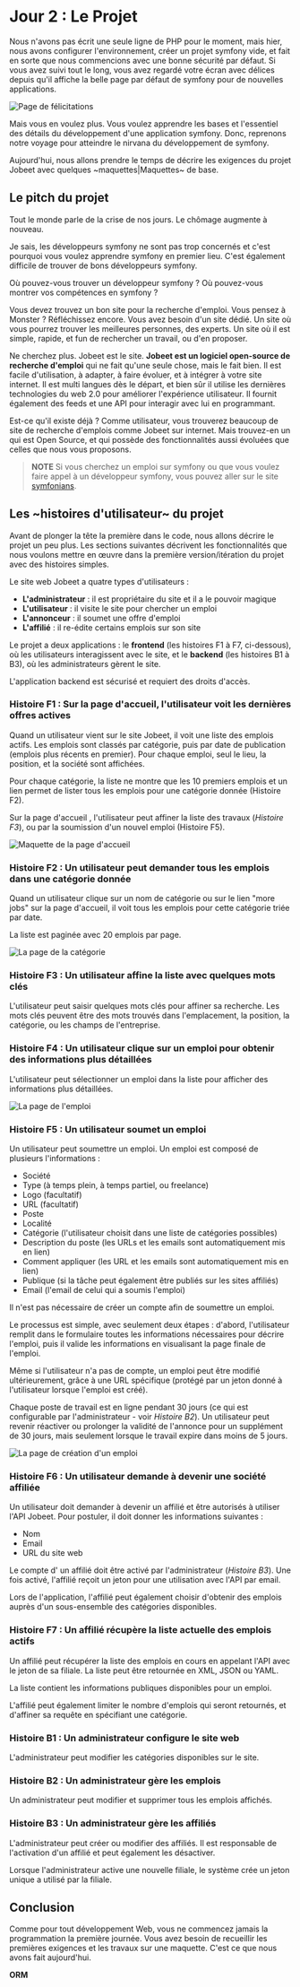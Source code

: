 Jour 2 : Le Projet
==================

Nous n'avons pas écrit une seule ligne de PHP pour le moment, mais hier, nous avons configurer
l'environnement, créer un projet symfony vide, et fait en sorte que nous commencions avec
une bonne sécurité par défaut. Si vous avez suivi tout le long, vous avez regardé
votre écran avec délices depuis qu'il affiche la belle page par défaut
de symfony pour de nouvelles applications.

![Page de félicitations](http://www.symfony-project.org/images/jobeet/1_4/01/congratulations.png)

Mais vous en voulez plus. Vous voulez apprendre les bases et l'essentiel des détails
du développement d'une application symfony. Donc, reprenons notre voyage pour atteindre
le nirvana du développement de symfony.

Aujourd'hui, nous allons prendre le temps de décrire les exigences du projet
Jobeet avec quelques ~maquettes|Maquettes~ de base.

Le pitch du projet
------------------

Tout le monde parle de la crise de nos jours. Le chômage augmente à nouveau.

Je sais, les développeurs symfony ne sont pas trop concernés et c'est pourquoi
vous voulez apprendre symfony en premier lieu. C'est également difficile de
trouver de bons développeurs symfony.

Où pouvez-vous trouver un développeur symfony ? Où pouvez-vous montrer vos
compétences en symfony ?

Vous devez trouvez un bon site pour la recherche d'emploi. Vous pensez à Monster ? Réfléchissez encore. Vous
avez besoin d'un site dédié. Un site où vous pourrez trouver les meilleures personnes,
des experts. Un site où il est simple, rapide, et fun de rechercher un travail, ou d'en proposer.

Ne cherchez plus. Jobeet est le site. **Jobeet est un logiciel open-source de
recherche d'emploi** qui ne fait qu'une seule chose, mais le fait bien. Il est facile d'utilisation,
à adapter, à faire évoluer, et à intégrer à votre site internet. Il est multi langues
dès le départ, et bien sûr il utilise les dernières technologies du web 2.0 pour améliorer
l'expérience utilisateur. Il fournit également des feeds et une API pour interagir avec lui
en programmant.

Est-ce qu'il existe déjà ? Comme utilisateur, vous trouverez beaucoup de site de
recherche d'emplois comme Jobeet sur internet. Mais trouvez-en un qui est Open Source, et
qui possède des fonctionnalités aussi évoluées que celles que nous vous proposons.

>**NOTE**
>Si vous cherchez un emploi sur symfony ou que vous voulez faire appel à un
>développeur symfony, vous pouvez aller sur le site
>[symfonians](http://symfonians.net/).

Les ~histoires d'utilisateur~ du projet
--------------------------

Avant de plonger la tête  la première dans le code, nous allons décrire le projet un peu plus.
Les sections suivantes décrivent les fonctionnalités que nous voulons mettre en œuvre dans la première
version/itération du projet avec des histoires simples.

Le site web Jobeet a quatre types d'utilisateurs :

 * **L'administrateur** : il est propriétaire du site et il a le pouvoir magique
 * **L'utilisateur** : il visite le site pour chercher un emploi
 * **L'annonceur** : il soumet une offre d'emploi
 * **L'affilié** : il re-édite certains emplois sur son site

Le projet a deux applications : le **frontend** (les histoires F1 à F7, ci-dessous),
où les utilisateurs interagissent avec le site, et le **backend** (les histoires B1
à B3), où les administrateurs gèrent le site.

L'application backend est sécurisé et requiert des droits d'accès.

### Histoire F1 : Sur la page d'accueil, l'utilisateur voit les dernières offres actives

Quand un utilisateur vient sur le site Jobeet, il voit une liste des emplois actifs.
Les emplois sont classés par catégorie, puis par date de publication (emplois
plus récents en premier). Pour chaque emploi, seul le lieu, la position, et la
société sont affichées.

Pour chaque catégorie, la liste ne montre que les 10 premiers emplois et un lien permet
de lister tous les emplois pour une catégorie donnée (Histoire F2).

Sur la page d'accueil , l'utilisateur peut affiner la liste des travaux (*Histoire F3*), ou par
la soumission d'un nouvel emploi (Histoire F5).

![Maquette de la page d'accueil](http://www.symfony-project.org/images/jobeet/1_4/02/mockup_homepage.png)

### Histoire F2 : Un utilisateur peut demander tous les emplois dans une catégorie donnée

Quand un utilisateur clique sur un nom de catégorie ou sur le lien "more jobs" sur
la page d'accueil, il voit tous les emplois pour cette catégorie triée par date.

La liste est paginée avec 20 emplois par page.

![La page de la catégorie](http://www.symfony-project.org/images/jobeet/1_4/02/mockup_category.png)

### Histoire F3 : Un utilisateur affine la liste avec quelques mots clés

L'utilisateur peut saisir quelques mots clés pour affiner sa recherche. Les mots clés peuvent être des mots
trouvés dans l'emplacement, la position, la catégorie, ou les champs de l'entreprise.

### Histoire F4 : Un utilisateur clique sur un emploi pour obtenir des informations plus détaillées

L'utilisateur peut sélectionner un emploi dans la liste pour afficher des informations plus détaillées.

![La page de l'emploi](http://www.symfony-project.org/images/jobeet/1_4/02/mockup_job.png)

### Histoire F5 : Un utilisateur soumet un emploi

Un utilisateur peut soumettre un emploi. Un emploi est composé de plusieurs l'informations :

  * Société
  * Type (à temps plein, à temps partiel, ou freelance)
  * Logo (facultatif)
  * URL (facultatif)
  * Poste
  * Localité
  * Catégorie (l'utilisateur choisit dans une liste de catégories possibles)
  * Description du poste (les URLs et les emails sont automatiquement mis en lien)
  * Comment appliquer (les URL et les emails sont automatiquement mis en lien)
  * Publique (si la tâche peut également être publiés sur les sites affiliés)
  * Email (l'email de celui qui a soumis l'emploi)

Il n'est pas nécessaire de créer un compte afin de soumettre un emploi.

Le processus est simple, avec seulement deux étapes : d'abord, l'utilisateur remplit
dans le formulaire toutes les informations nécessaires pour décrire l'emploi, puis il
valide les informations en visualisant la page finale de l'emploi.

Même si l'utilisateur n'a pas de compte, un emploi peut être modifié ultérieurement, grâce à
une URL spécifique (protégé par un jeton donné à l'utilisateur lorsque l'emploi est créé).

Chaque poste de travail est en ligne pendant 30 jours (ce qui est configurable par l'administrateur - voir
*Histoire B2*). Un utilisateur peut revenir réactiver ou prolonger la validité de l'annonce
pour un supplément de 30 jours, mais seulement lorsque le travail expire dans moins de 5 jours.

![La page de création d'un emploi](http://www.symfony-project.org/images/jobeet/1_4/02/mockup_post.png)

### Histoire F6 : Un utilisateur demande à devenir une société affiliée

Un utilisateur doit demander à devenir un affilié et être autorisés à utiliser
l'API Jobeet. Pour postuler, il doit donner les informations suivantes :

  * Nom
  * Email
  * URL du site web

Le compte d' un affilié doit être activé par l'administrateur (*Histoire B3*). Une fois
activé, l'affilié reçoit un jeton pour une utilisation avec l'API par email.

Lors de l'application, l'affilié peut également choisir d'obtenir des emplois auprès
d'un sous-ensemble des catégories disponibles.

### Histoire F7 : Un affilié récupère la liste actuelle des emplois actifs

Un affilié peut récupérer la liste des emplois en cours en appelant l'API avec
le jeton de sa filiale. La liste peut être retournée en XML, JSON ou YAML.

La liste contient les informations publiques disponibles pour un emploi.

L'affilié peut également limiter le nombre d'emplois qui seront retournés, et d'affiner
sa requête en spécifiant une catégorie.

### Histoire B1 : Un administrateur configure le site web

L'administrateur peut modifier les catégories disponibles sur le site.

### Histoire B2 : Un administrateur gère les emplois

Un administrateur peut modifier et supprimer tous les emplois affichés.

### Histoire B3 : Un administrateur gère les affiliés

L'administrateur peut créer ou modifier des affiliés. Il est responsable de l'activation
d'un affilié et peut également les désactiver.

Lorsque l'administrateur active une nouvelle filiale, le système crée un jeton unique
a utilisé par la filiale.

Conclusion
----------

Comme pour tout développement Web, vous ne commencez jamais la programmation la première journée. Vous avez
besoin de recueillir les premières exigences et les travaux sur une maquette. C'est ce que nous
avons fait aujourd'hui.

__ORM__